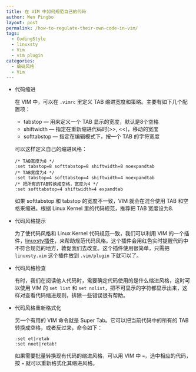 ```yaml
---
title: 在 VIM 中如何规范自己的代码
author: Wen Pingbo
layout: post
permalink: /how-to-regulate-their-own-code-in-vim/
tags:
  - CodingStyle
  - linuxsty
  - Vim
  - vim plugin
categories:
  - 编码风格
  - Vim 
---
```

  * 代码缩进

    在 VIM 中，可以在 `.vimrc` 里定义 TAB 缩进宽度和策略。主要有如下几个配置项：

      * tabstop &#8212; 用来定义一个 TAB 显示的宽度，默认是8个空格
      * shiftwidth &#8212; 指定在重新缩进代码时(>>, <<)，移动的宽度
      * softtabstop &#8212; 指定在编辑模式下，按一个 TAB 的字符宽度

    可以这样定义自己的缩进风格：

        /* TAB宽度为8 */
        :set tabstop=8 softtabstop=8 shiftwidth=8 noexpandtab
        /* TAB宽度为4 */
        :set tabstop=4 softtabstop=4 shiftwidth=4 noexpandtab
        /* 把所有的TAB转换成空格，宽度为4 */
        :set softtabstop=4 shiftwidth=4 expandtab


    如果 softtabstop 和 tabstop 的宽度不一致，VIM 就会在混合使用 TAB 和空格来缩进。根据 Linux Kernel 里的代码规范，推荐把 TAB 宽度设为8.

  * 代码风格提示

    为了使代码风格和 Linux Kernel 代码规范一致，我们可以利用 VIM 的一个插件，[linuxsty插件][1]，来帮助规范代码风格。这个插件会用红色实时提醒代码中不符合规范的地方，敦促我们去改变。这个插件使用很简单，只需把 `linuxsty.vim` 这个插件放到 `.vim/plugin` 下就可以了。

  * 代码风格检查

    有时，我们在阅读他人代码时，需要确定代码使用的是什么缩进风格，这时可以使用 VIM 的 `set list` 和 `set nolist`，把不可显示的字符都显示出来，这样对查看代码缩进规则，排除一些错误很有帮助。

  * 代码风格重新格式化

    另一个有用的 VIM 命令就是 Super Tab。它可以把当前代码中的所有的 TAB 转换成空格，或者反过来，命令如下：

        :set et|retab
        :set noet|retab!


    如果需要批量转换现有代码的缩进风格，可以用 VIM 中 `=`，选中相应的代码，按 `=` 就可以重新格式化其缩进风格。




 [1]: http://www.vim.org/scripts/script.php?script_id=4369
